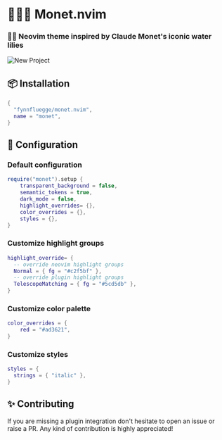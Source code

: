 # 👨‍🎨🎨 Monet.nvim

### 🪷🪻 Neovim theme inspired by Claude Monet's iconic water lilies

![New Project](https://github.com/fynnfluegge/monet.nvim/assets/16321871/ee8251de-9bea-4755-90c5-81506878c0b1)


## 📦 Installation

```lua
{
  "fynnfluegge/monet.nvim",
  name = "monet",
}

```

## 🔧 Configuration

### Default configuration

```lua
require("monet").setup {
    transparent_background = false,
    semantic_tokens = true,
    dark_mode = false,
    highlight_overrides= {},
    color_overrides = {},
    styles = {},
}

```

### Customize highlight groups

```lua
highlight_override= {
  -- override neovim highlight groups
  Normal = { fg = "#c2f5bf" },
  -- override plugin highlight groups
  TelescopeMatching = { fg = "#5cd5db" },
}
```

### Customize color palette

```lua
color_overrides = {
    red = "#ad3621",
}
```

### Customize styles

```lua
styles = {
  strings = { "italic" },
}
```

## ✨ Contributing

If you are missing a plugin integration don't hesitate to open an issue or raise a PR.
Any kind of contribution is highly appreciated!
